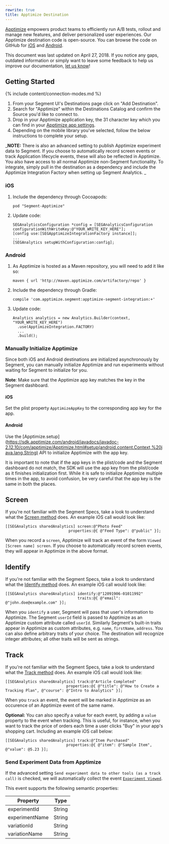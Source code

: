 ```yaml
---
rewrite: true
title: Apptimize Destination
---
```

[Apptimize](https://apptimize.com/) empowers product teams to efficiently run A/B tests, rollout and manage new features, and deliver personalized user experiences. Our Apptimize destination code is open-source. You can browse the code on GitHub for [iOS](https://github.com/Apptimize/analytics-ios-integration-apptimize) and [Android](https://github.com/Apptimize/analytics-android-integration-apptimize).

This document was last updated on April 27, 2018. If you notice any gaps, outdated information or simply want to leave some feedback to help us improve our documentation, [let us know](https://segment.com/help/contact)!

## Getting Started

{% include content/connection-modes.md %}

 1. From your Segment UI's Destinations page click on "Add Destination".
 2. Search for "Apptimize" within the Destinations Catalog and confirm the Source you'd like to connect to.
 3. Drop in your Apptimize application key, the 31 character key which you can find in your [Apptimize app settings](https://apptimize.com/admin/settings/apps).
 4. Depending on the mobile library you've selected, follow the below instructions to complete your setup.

_**NOTE:** There is also an advanced setting to publish Apptimize experiment data to Segment. If you choose to automatically record screen events or track Application lifecycle events, these will also be reflected in Apptimize. You also have access to all normal Apptimize non-Segment functionality. To integrate, simply pull in the destination as a dependency and include the Apptimize Integration Factory when setting up Segment Analytics. _

### iOS

1. Include the dependency through Cocoapods:
    ```
    pod "Segment-Apptimize"
    ```
2. Update code:
    ```
    SEGAnalyticsConfiguration *config = [SEGAnalyticsConfiguration configurationWithWriteKey:@"YOUR_WRITE_KEY_HERE"];
    [config use:[SEGApptimizeIntegrationFactory instance]];
    ...
    [SEGAnalytics setupWithConfiguration:config];
    ```

### Android

1. As Apptimize is hosted as a Maven repository, you will need to add it like so:
    ```
    maven { url 'http://maven.apptimize.com/artifactory/repo' }
    ```
2. Include the dependency through Gradle:
    ```
    compile 'com.apptimize.segment:apptimize-segment-integration:+'
    ```
3. Update code:
   ```
   Analytics analytics = new Analytics.Builder(context, "YOUR_WRITE_KEY_HERE")
     .use(ApptimizeIntegration.FACTORY)
     ...
     .build();
   ```

### Manually Initialize Apptimize

Since both iOS and Android destinations are initialized asynchronously by Segment, you can manually initialize Apptimize and run experiments without waiting for Segment to initialize for you.

**Note**: Make sure that the Apptimize app key matches the key in the Segment dashboard.

#### iOS

Set the plist property `ApptimizeAppKey` to the corresponding app key for the app.

#### Android

Use the [Apptimize.setup](https://sdk.apptimize.com/android/javadocs/javadoc-2.12.10/com/apptimize/Apptimize.html#setup(android.content.Context,%20java.lang.String) API to initialize Apptimize with the app key.

It is important to note that if the app keys in the plist/code and the Segment dashboard do not match, the SDK will use the app key from the plist/code as it finishes initialization first. While it is safe to initialize Apptimize multiple times in the app, to avoid confusion, be very careful that the app key is the same in both the places.

## Screen

If you're not familiar with the Segment Specs, take a look to understand what the [Screen method](https://segment.com/docs/connections/spec/screen/) does. An example iOS call would look like:
```ios
[[SEGAnalytics sharedAnalytics] screen:@"Photo Feed"
                            properties:@{ @"Feed Type": @"public" }];
```

When you record a `screen`, Apptimize will track an event of the form `Viewed [Screen name] screen`. If you choose to automatically record screen events, they will appear in Apptimize in the above format.

## Identify

If you're not familiar with the Segment Specs, take a look to understand what the [Identify method](https://segment.com/docs/connections/spec/identify/) does. An example iOS call would look like:

```ios
[[SEGAnalytics sharedAnalytics] identify:@"12091906-01011992"
                                traits:@{ @"email": @"john.doe@example.com" }];
```

When you `identify` a user, Segment will pass that user's information to Apptimize. The Segment `userId` field is passed to Apptimize as an Apptimize custom attribute called `userId`. Similarly Segment's built-in traits appear in Apptimize as custom attributes, e.g. `name`, `firstName`, `address`. You can also define arbitrary traits of your choice. The destination will recognize integer attributes; all other traits will be sent as strings.

## Track

If you're not familiar with the Segment Specs, take a look to understand what the [Track method](https://segment.com/docs/connections/spec/track/) does. An example iOS call would look like:

```ios
[[SEGAnalytics sharedAnalytics] track:@"Article Completed"
                           properties:@{ @"title": @"How to Create a Tracking Plan", @"course": @"Intro to Analytics" }];
```

When you `track` an event, the event will be marked in Apptimize as an occurence of an Apptimize event of the same name.

**Optional:** You can also specify a value for each event, by adding a `value` property to the event when tracking. This is useful, for instance, when you want to track the price of orders each time a user clicks "Buy" in your app's shopping cart. Including an example iOS call below:

```ios
[[SEGAnalytics sharedAnalytics] track:@"Item Purchased"
                           properties:@{ @"item": @"Sample Item", @"value": @5.23 }];
```

### Send Experiment Data from Apptimize

If the advanced setting `Send experiment data to other tools (as a track call)` is checked, we will automatically collect the event [`Experiment Viewed`](/docs/connections/spec/ab-testing/#experiment-viewed).

This event supports the following semantic properties:

| Property        | Type   |
|-----------------|--------|
| experimentId | String |
| experimentName  | String |
| variationId  | String |
| variationName  | String |
